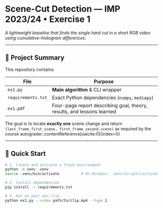 # Scene-Cut Detection — IMP 2023/24 • Exercise 1

*A lightweight baseline that finds the single hard cut in a short RGB
video using cumulative-histogram differences.*

---

## 📜 Project Summary
This repository contains:

| File | Purpose |
|------|---------|
| `ex1.py` | **Main algorithm** & CLI wrapper |
| `requirements.txt` | Exact Python dependencies (`numpy`, `mediapy`) |
| `ex1.pdf` | Four-page report describing goal, theory, results, and lessons learned |

The goal is to locate **exactly one** scene change and return  
`(last_frame_first_scene, first_frame_second_scene)` as required by the
course autograder.:contentReference[oaicite:0]{index=0}

---

## 🚀 Quick Start

```bash
# 1. Create and activate a fresh environment
python -m venv .venv
source .venv/bin/activate          # On Windows: .venv\Scripts\activate

# 2. Install dependencies
pip install -r requirements.txt

# 3. Run on your own clip
python ex1.py --video path/to/clip.mp4 --type 1
